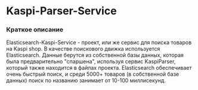 # Kaspi-Parser-Service


### Краткое описание

Elasticsearch-Kaspi-Service - проект, или же сервис для поиска товаров на Kaspi shop. В качестве поискового движка используется Elasticsearch. Данные берутся из собственной базы данных, которая была предварительно "спаршена", используя сервис KaspiParser, который также находится в файлах проекта. Elasticsearch обеспечивает очень быстрый поиск, и среди 5000+ товаров (в собственной базе данных) поиск по названию занимает от 10-100 миллисекунд.

